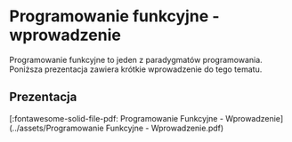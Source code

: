 # Programowanie funkcyjne - wprowadzenie

Programowanie funkcyjne to jeden z paradygmatów programowania. Poniższa prezentacja zawiera krótkie wprowadzenie do tego tematu.

## Prezentacja

[:fontawesome-solid-file-pdf: Programowanie Funkcyjne - Wprowadzenie](../assets/Programowanie Funkcyjne - Wprowadzenie.pdf)